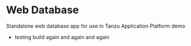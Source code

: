 # Web Database

Standalone web database app for use in Tanzu Application Platform demo
- testing build again and again and again

